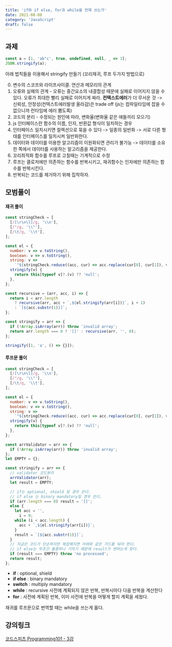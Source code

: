 ```yaml
---
title: 'if와 if else, for과 while을 언제 쓰는가'
date: 2021-08-08
category: 'JavaScript'
draft: false
---
```


## 과제

```js
const a = [1, 'ab"c', true, undefined, null, _ => 3];
JSON.stringify(a);
```

아래 법칙들을 이용해서 stringify 만들기 (꼬리재귀, 루프 두가지 방법으로)

0. 변수의 스코프와 라이프사이클. 연산과 메모리의 관계
1. 오류와 실패의 관계 - 오류는 중간요소의 내결합성 때문에 실패로 이어지지 않을 수 있다. 오류가 최대한 빨리 실패로 이어지게 짜라. **컨텍스트에러**가 더 무서운 것 -> 신뢰성, 안정성(컨텍스트에러발생 올라감)은 trade off (js는 컴파일타임에 잡을 수 없으니까 런타임에 에러 뿜도록)
1. 코드의 분리 - 수정되는 원인에 따라, 변화율(변화율 같은 애들끼리 모으기)
1. js 인터페이스란 함수의 이름, 인자, 반환값 형식이 일치하는 경우
1. 인터페이스 일치시키면 컬렉션으로 묶을 수 있다 -> 일종의 일반화 -> 서로 다른 형태를 인터페이스를 일치시켜 일반화한다.
1. 데이터와 데이터를 이용한 알고리즘이 이원화되면 관리가 불가능 -> 데이터를 소유한 쪽에서 데이터를 사용하는 알고리즘을 제공한다.
1. 꼬리최적화 함수를 루프로 고칠때는 기계적으로 수정
1. 루프는 클로저에만 의존하는 함수를 반복시키고, 재귀함수는 인자에만 의존하는 함수를 반복시킨다.
1. 반복되는 코드를 제거하기 위해 집착하자.

## 모범풀이

#### 재귀 풀이

```js
const stringCheck = [
  [/[\r\n\l]/g, '\\n'],
  [/"/g, '\\"'],
  [/\t/g, '\\t'],
];

const el = {
  number: v => v.toString(),
  boolean: v => v.toString(),
  string: v =>
    `"${stringCheck.reduce((acc, cur) => acc.replace(cur[0], cur[1]), v)}"`,
  stringify(v) {
    return this[typeof v]?.(v) ?? 'null';
  },
};

const recursive = (arr, acc, i) => {
  return i < arr.length
    ? recursive(arr, acc + `,${el.stringify(arr[i])}`, i + 1)
    : `[${acc.substr(1)}]`;
};

const stringify = arr => {
  if (!Array.isArray(arr)) throw 'invalid array';
  return arr.length === 0 ? '[]' : recursive(arr, '', 0);
};

stringify([1, 'a', () => {}]);
```

#### 루프문 풀이

```js
const stringCheck = [
  [/[\r\n\l]/g, '\\n'],
  [/"/g, '\\"'],
  [/\t/g, '\\t'],
];

const el = {
  number: v => v.toString(),
  boolean: v => v.toString(),
  string: v =>
    `"${stringCheck.reduce((acc, cur) => acc.replace(cur[0], cur[1]), v)}"`,
  stringify(v) {
    return this[typeof v]?.(v) ?? 'null';
  },
};

const arrValidator = arr => {
  if (!Array.isArray(arr)) throw 'invalid array';
};
let EMPTY = {};

const stringify = arr => {
  // validator 코드분리
  arrValidator(arr);
  let result = EMPTY;

  // if는 optional, shield 일 경우 쓴다.
  // if else 는 binary mandatory일 경우 쓴다.
  if (arr.length === 0) result = '[]';
  else {
    let acc = '',
      i = 0;
    while (i < acc.length) {
      acc + `,${el.stringify(arr[i])}`;
    }
    result = `[${acc.substr(1)}]`;
  }
  // 지금은 코드가 단순하지만 복잡해지면 아래와 같은 가드를 둬야 한다.
  // if else는 무조건 둘중하나 거치기 때문에 result가 변하는게 맞다.
  if (result === EMPTY) throw 'no processed';
  return result;
};
```

- **if** : optional, shield
- **if else** : binary mandatory
- **switch** : multiply mandatory
- **while** : recursive 사전에 계획되지 않은 반복, 반복시마다 다음 반복을 계산한다
- **for** : 사전에 계획된 반복, 이미 사전에 반복을 어떻게 할지 계획을 세웠다.

재귀를 루프문으로 번역할 때는 while을 쓰는게 옳다.

## 강의링크

[코드스피츠 Programming101 - 3강](https://www.youtube.com/watch?v=v5Dl1C-5uRY)
